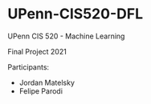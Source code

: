 # UPenn-CIS520-DFL

UPenn CIS 520 - Machine Learning

Final Project 2021

Participants:
* Jordan Matelsky
* Felipe Parodi


